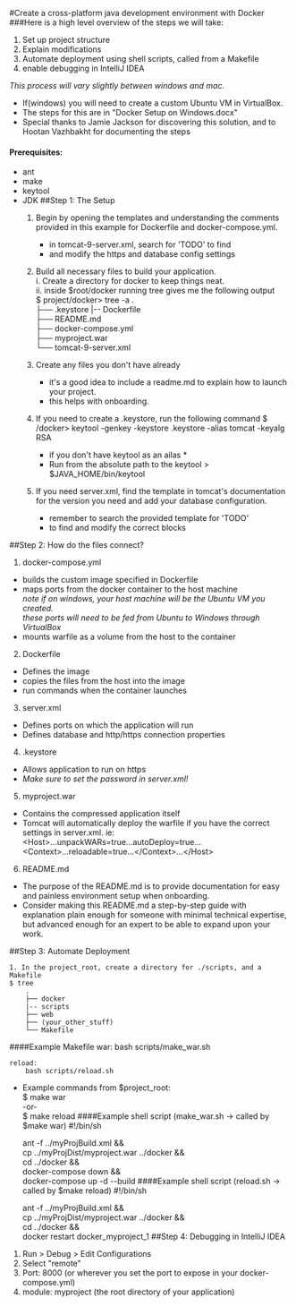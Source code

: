 #Create a cross-platform java development environment with Docker 
###Here is a high level overview of the steps we will take:
1. Set up project structure
2. Explain modifications
3. Automate deployment using shell scripts, called from a Makefile
4. enable debugging in IntelliJ IDEA

*This process will vary slightly between windows and mac.*  
* If(windows) you will need to create a custom Ubuntu VM in VirtualBox.  
* The steps for this are in "Docker Setup on Windows.docx"
* Special thanks to Jamie Jackson for discovering this solution, and to Hootan Vazhbakht for documenting the steps

#### Prerequisites:
- ant
- make
- keytool
- JDK
##Step 1: The Setup  
    1. Begin by opening the templates and understanding the comments provided
        in this example for Dockerfile and docker-compose.yml.
        * in tomcat-9-server.xml, search for 'TODO' to find 
        * and modify the https and database config settings
        
    2. Build all necessary files to build your application.  
      i. Create a directory for docker to keep things neat.  
      ii. inside $root/docker running tree gives me the following output    
        $  project/docker> tree -a
        .  
        ├── .keystore
        |-- Dockerfile  
        ├── README.md  
        ├── docker-compose.yml  
        ├── myproject.war  
        └── tomcat-9-server.xml
    3. Create any files you don't have already
        * it's a good idea to include a readme.md to explain how to launch your project.
        * this helps with onboarding.
    4. If you need to create a .keystore, run the following command
        $ /docker> keytool -genkey -keystore .keystore -alias tomcat -keyalg RSA
          * if you don't have keytool as an ailas *
          * Run from the absolute path to the keytool > $JAVA_HOME/bin/keytool
    5. If you need server.xml, find the template in tomcat's documentation for
        the version you need and add your database configuration. 
        * remember to search the provided template for 'TODO'
        * to find and modify the correct blocks

##Step 2: How do the files connect?
1. docker-compose.yml 
- builds the custom image specified in Dockerfile
- maps ports from the docker container to the host machine  
*note if on windows, your host machine will be the Ubuntu VM you created.*  
*these ports will need to be fed from Ubuntu to Windows through VirtualBox*
- mounts warfile as a volume from the host to the container
2. Dockerfile
- Defines the image
- copies the files from the host into the image
- run commands when the container launches
3. server.xml
- Defines ports on which the application will run
- Defines database and http/https connection properties
4. .keystore
- Allows application to run on https
- *Make sure to set the password in server.xml!*
5. myproject.war
- Contains the compressed application itself
- Tomcat will automatically deploy the warfile if you have the correct settings in server.xml. ie: 
<Host\>...unpackWARs=true...autoDeploy=true...  
<Context\>...reloadable=true...</Context\>...</Host\> 
6. README.md
- The purpose of the README.md is to provide documentation for easy 
and painless environment setup when onboarding.
- Consider making this README.md a step-by-step guide with explanation 
plain enough for someone with minimal technical expertise, 
but advanced enough for an expert to be able to expand upon your work.  

##Step 3: Automate Deployment

    1. In the project_root, create a directory for ./scripts, and a Makefile
    $ tree
        .  
        ├── docker
        |-- scripts  
        ├── web  
        ├── (your_other_stuff)
        └── Makefile  
####Example Makefile
    war:
    	bash scripts/make_war.sh  
      
    reload:
    	bash scripts/reload.sh
- Example commands from $project_root:  
    $ make war  
    -or-  
    $ make reload
####Example shell script (make_war.sh -> called by $make war)
    #!/bin/sh
    
    ant -f ../myProjBuild.xml && \
    cp ../myProjDist/myproject.war ../docker && \
    cd ../docker && \
    docker-compose down && \
    docker-compose up -d --build
####Example shell script (reload.sh -> called by $make reload)
    #!/bin/sh
    
    ant -f ../myProjBuild.xml && \
    cp ../myProjDist/myproject.war ../docker && \
    cd ../docker && \
    docker restart docker_myproject_1
##Step 4: Debugging in IntelliJ IDEA
1. Run > Debug > Edit Configurations
2. Select "remote"
3. Port: 8000 (or wherever you set the port to expose in your docker-compose.yml)
4. module: myproject (the root directory of your application)